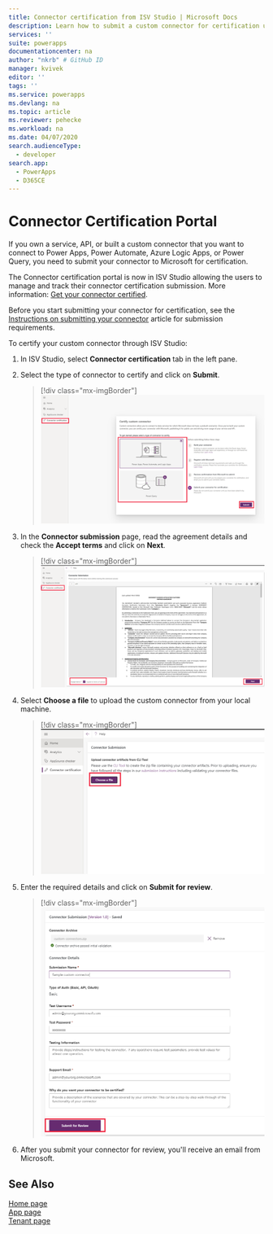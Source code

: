 ```yaml
---
title: Connector certification from ISV Studio | Microsoft Docs
description: Learn how to submit a custom connector for certification using ISV Studio.
services: ''
suite: powerapps
documentationcenter: na
author: "nkrb" # GitHub ID
manager: kvivek
editor: ''
tags: ''
ms.service: powerapps
ms.devlang: na
ms.topic: article
ms.reviewer: pehecke
ms.workload: na
ms.date: 04/07/2020
search.audienceType: 
  - developer
search.app: 
  - PowerApps
  - D365CE
---
```


# Connector Certification Portal

If you own a service, API, or built a custom connector that you want to connect to Power Apps, Power Automate, Azure Logic Apps, or Power Query, you need to submit your connector to Microsoft for certification. 

The Connector certification portal is now in ISV Studio allowing the users to manage and track their connector certification submission. More information: [Get your connector certified](https://docs.microsoft.com/connectors/custom-connectors/submit-certification).

Before you start submitting your connector for certification, see the [Instructions on submitting your connector](https://docs.microsoft.com/connectors/custom-connectors/certification-submission) article for submission requirements.

To certify your custom connector through ISV Studio:

1. In ISV Studio, select **Connector certification** tab in the left pane.
2. Select the type of connector to certify and click on **Submit**.

   > [!div class="mx-imgBorder"]
   > ![Connector certification](media/connector-certification-submit.png)

3. In the **Connector submission** page, read the agreement details and check the **Accept terms** and click on **Next**.

   > [!div class="mx-imgBorder"]
   > ![Connector certification Consent form](media/connector-certification-consent-form.png)

4. Select **Choose a file** to upload the custom connector from your local machine. 

   > [!div class="mx-imgBorder"]
   > ![Connector certification choose file](media/connector-certification-choose-file.png)

5. Enter the required details and click on **Submit for review**. 
   
   > [!div class="mx-imgBorder"]
   > ![Connector certification choose file](media/connector-certification-submit-for-review.png)

6. After you submit your connector for review, you'll receive an email from Microsoft.

## See Also

[Home page](isv-app-management-homepage.md)<br/>
[App page](isv-app-management-apppage.md)<br/>
[Tenant page](isv-app-management-tenantpage.md)